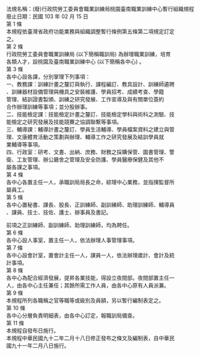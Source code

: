 法規名稱：(廢)行政院勞工委員會職業訓練局桃園臺南職業訓練中心暫行組織規程  
廢止日期：民國 103 年 02 月 15 日  
第 1 條  
本規程依臺灣省政府功能業務與組織調整暫行條例第五條第二項規定訂定  
之。  
第 2 條  
行政院勞工委員會職業訓練局 (以下簡稱職訓局) 為辦理職業訓練，培育  
各類人才，設桃園及臺南職業訓練中心 (以下簡稱各中心) 。  
第 3 條  
各中心設各課，分別掌理下列事項：  
一、教務課：訓練計畫之釐訂與執行、課程編訂、教具設計、訓練師遴聘  
、訓練器材設備管理與機具之安裝維護、學員招考、成績考查、學籍  
管理、結訓證書製頒、訓練之研究發展、工作宣導及與有關單位簽約  
合作辦理訓練等事項；並分股辦事。  
二、技能檢定課：技能檢定計畫之釐訂、技能檢定學科與術科之測驗、技  
能檢定之研究發展及技能競賽之協調聯繫等事項。  
三、輔導課：輔導計畫之釐訂、學員生活輔導、學員檔案資料之建立與管  
理、文康體育活動之策劃與辦理、輔導工作之研究發展及結訓學員就  
業輔導等事項。  
四、行政室：研考、文書、出納、庶務、財務之採購保管、圖書管理、警  
衛、工友管理、辦公廳舍之管理及安全防護、學員醫療保健及其他不  
屬各課之事項。  
第 4 條  
各中心各置主任一人，承職訓局局長之命，綜理中心業務，並指揮監督所  
屬員工。  
第 5 條  
各中心置秘書、課長、股長、正訓練師、副訓練師、助理訓練師、輔導員  
、課員、技士、技佐、護士、辦事員及書記。  


前項之正訓練師、副訓練師、助理訓練師，均為聘任。  
第 6 條  
各中心設人事室，置主任一人，依法辦理人事管理事項。  
第 7 條  
各中心設會計室，置會計主任一人，課員一人，依法辦理歲計、會計及統  
計事項。  
第 8 條  
各中心為配合經濟發展，提昇各業技能，得設立夜間部。夜間部置主任一  
人，由各中心主任兼任；其餘所需工作人員，由各中心原有人員派兼。  
第 9 條  
本規程所列各職稱之官等職等或級別及員額，另以暫行編制表定之。  
第 10 條  
各中心分層負責明細表，由各中心訂定，報職訓局備查。  
第 11 條  
本規程自發布日施行。  
本規程中華民國九十二年二月十八日修正發布之條文及編制表，自中華民  
國九十一年二月八日施行。  


